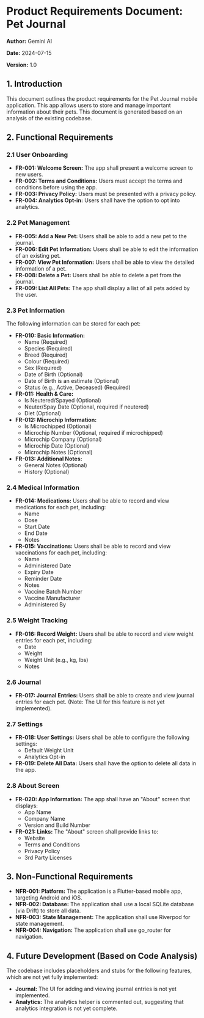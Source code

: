 # Product Requirements Document: Pet Journal

**Author:** Gemini AI

**Date:** 2024-07-15

**Version:** 1.0

## 1. Introduction

This document outlines the product requirements for the Pet Journal mobile application. This app allows users to store and manage important information about their pets. This document is generated based on an analysis of the existing codebase.

## 2. Functional Requirements

### 2.1 User Onboarding

*   **FR-001: Welcome Screen:** The app shall present a welcome screen to new users.
*   **FR-002: Terms and Conditions:** Users must accept the terms and conditions before using the app.
*   **FR-003: Privacy Policy:** Users must be presented with a privacy policy.
*   **FR-004: Analytics Opt-in:** Users shall have the option to opt into analytics.

### 2.2 Pet Management

*   **FR-005: Add a New Pet:** Users shall be able to add a new pet to the journal.
*   **FR-006: Edit Pet Information:** Users shall be able to edit the information of an existing pet.
*   **FR-007: View Pet Information:** Users shall be able to view the detailed information of a pet.
*   **FR-008: Delete a Pet:** Users shall be able to delete a pet from the journal.
*   **FR-009: List All Pets:** The app shall display a list of all pets added by the user.

### 2.3 Pet Information

The following information can be stored for each pet:

*   **FR-010: Basic Information:**
    *   Name (Required)
    *   Species (Required)
    *   Breed (Required)
    *   Colour (Required)
    *   Sex (Required)
    *   Date of Birth (Optional)
    *   Date of Birth is an estimate (Optional)
    *   Status (e.g., Active, Deceased) (Required)
*   **FR-011: Health & Care:**
    *   Is Neutered/Spayed (Optional)
    *   Neuter/Spay Date (Optional, required if neutered)
    *   Diet (Optional)
*   **FR-012: Microchip Information:**
    *   Is Microchipped (Optional)
    *   Microchip Number (Optional, required if microchipped)
    *   Microchip Company (Optional)
    *   Microchip Date (Optional)
    *   Microchip Notes (Optional)
*   **FR-013: Additional Notes:**
    *   General Notes (Optional)
    *   History (Optional)

### 2.4 Medical Information

*   **FR-014: Medications:** Users shall be able to record and view medications for each pet, including:
    *   Name
    *   Dose
    *   Start Date
    *   End Date
    *   Notes
*   **FR-015: Vaccinations:** Users shall be able to record and view vaccinations for each pet, including:
    *   Name
    *   Administered Date
    *   Expiry Date
    *   Reminder Date
    *   Notes
    *   Vaccine Batch Number
    *   Vaccine Manufacturer
    *   Administered By

### 2.5 Weight Tracking

*   **FR-016: Record Weight:** Users shall be able to record and view weight entries for each pet, including:
    *   Date
    *   Weight
    *   Weight Unit (e.g., kg, lbs)
    *   Notes

### 2.6 Journal

*   **FR-017: Journal Entries:** Users shall be able to create and view journal entries for each pet. (Note: The UI for this feature is not yet implemented).

### 2.7 Settings

*   **FR-018: User Settings:** Users shall be able to configure the following settings:
    *   Default Weight Unit
    *   Analytics Opt-in
*   **FR-019: Delete All Data:** Users shall have the option to delete all data in the app.

### 2.8 About Screen

*   **FR-020: App Information:** The app shall have an "About" screen that displays:
    *   App Name
    *   Company Name
    *   Version and Build Number
*   **FR-021: Links:** The "About" screen shall provide links to:
    *   Website
    *   Terms and Conditions
    *   Privacy Policy
    *   3rd Party Licenses

## 3. Non-Functional Requirements

*   **NFR-001: Platform:** The application is a Flutter-based mobile app, targeting Android and iOS.
*   **NFR-002: Database:** The application shall use a local SQLite database (via Drift) to store all data.
*   **NFR-003: State Management:** The application shall use Riverpod for state management.
*   **NFR-004: Navigation:** The application shall use go\_router for navigation.

## 4. Future Development (Based on Code Analysis)

The codebase includes placeholders and stubs for the following features, which are not yet fully implemented:

*   **Journal:** The UI for adding and viewing journal entries is not yet implemented.
*   **Analytics:** The analytics helper is commented out, suggesting that analytics integration is not yet complete.
